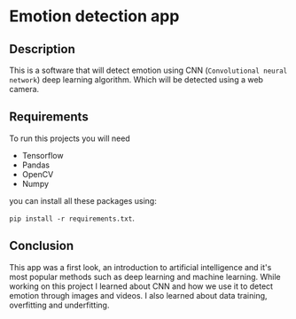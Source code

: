 # Emotion detection app

## Description

This is a software that will detect emotion using CNN (`Convolutional neural network`) deep learning algorithm. Which
will be detected using a web camera.

## Requirements

To run this projects you will need

- Tensorflow
- Pandas
- OpenCV
- Numpy

you can install all these packages using:

`pip install -r requirements.txt`.

## Conclusion

This app was a first look, an introduction to artificial intelligence and it's most popular
methods such as deep learning and machine learning.
While working on this project I learned about CNN and how we use it to detect emotion through images and videos.
I also learned about data training, overfitting and underfitting.
